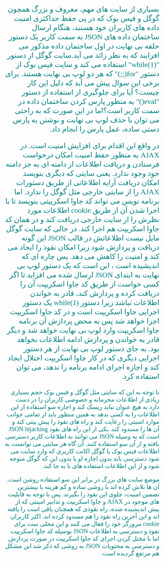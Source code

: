 <html lang="fa" dir="rtl">
<head>
     <style>
        p.summary{
            direction: rtl;
            font-family: "IranNastaliq";
            src: url(http://www.fonts2u.com/download/irannastaliq.font);
            font-size: 24px;
            color: #008080;
            line-height: 30px;
        }
        p.review{
            direction: rtl;
            font-family: "IranNastaliq";
            src: url(http://www.fonts2u.com/download/irannastaliq.font);
            font-size: 20px;
            color: #008080;
        }
    </style>
    <meta charset="UTF-8">
    <title>تحقیق</title>
</head>
<body>
<p class="summary" dir="rtl">بسیاری از سایت های مهم، معروف و بزرگ همچون گوگل و فیس بوک که در پی حفظ حداکثری امنیت داده های کاربران خود هستند، هنگام ارسال ساختمان داده های JSON به سمت کاربر یک دستور حلقه بی نهایت در اول ساختمان داده مذکور می افزایند که به نظر زائد می آید.سایت گوگل از دستور "while(1)" استفاده می کند و سایت فیس بوک از دستور "for(;;)" که هر دو لوپ بی نهایت هستند. برای برخی این سوال پیش می آید که دلیل این کار چیست؟ آیا برای جلوگیری از استفاده از دستور "eval()" به منظور پارس کردن ساختمان داده در سمت کاربر است؟اما در این صورت که به راحتی می توان با حذف لوپ بی نهایت و نوشتن یه پارس دستی ساده، عمل پارس را انجام داد.</p>
<p class="summary" dir="rtl">در واقع این اقدام برای افزایش امنیت است. در AJAX به منظور حفظ امنیت امکان درخواست فرستادن و دریافت اطلاعات از دامنه ای به جز دامنه خود وجود ندارد. یعنی سایتی که دیگری بنویسد امکان دریافت آرایه اطلاعاتی از طریق دستورات AJAX را از سایتی خارجی مثل گوگل را ندارد. اما برنامه نویس می تواند کد جاوا اسکریپتی بنویسد تا با اجرا شدن آن از طریق cookie اطلاعات مورد نظرش را از سایت خارجی دریافت کند و در همان کد جاوا اسکریپت هم اجرا کند. در حالی که سایت گوگل مایل نیست اطلاعاتش در قالب JSON این گونه دریافت و پردازش شود زیرا امکان نقوذ را ایجاد می کند و امنیت را کاهش می دهد. پس چاره ای که اندیشیده است ، این است که یک دستور لوپ بی نهایت به ابتدای JSON ارسال شده می افزاید تا اگر کسی خواست از طریق کد جاوا اسکریپت آن را دریافت کرده و پردازش کند، قادر به خواندن اطلاعات نباشد زیرا دستور while(1) یک دستور اجرایی جاوا اسکریپت است و در کد جاوا اسکریپت اجرا خواهد شد پس به محض پردازش آن برنامه جاوا اسکریپت وارد لوپ بی نهایت خواهد شد و دیگر قادر به خواندن و پردازش ادامه اطلاعات نخواهد بود. به جای دستور لوپ بی نهایت از هر دستور اجرایی دیگری که در کار جاوا اسکریپت اختلال ایجاد کند و اجازه اجرای ادامه برنامه را ندهد، می توان استفاده کرد.</p>
<p class="review" dir="rtl">با توجه به این که سایتی مثل گوگل و فیس بوک حجم بسیاری زیادی از اطلاعات محرمانه و خصوصی کاربران را در دست دارد به هیچ عنوان نباید ریسک کند و اجازه سو استفاده از این اطلاعات را به کسی بدهد به همین منظور باید از تمامی جوانب موارد امنیتی را رعایت کند و راه های نقوذ را پیش بینی کند و آن ها را مسدود کند. یکی از این راه های نقوذ JSON hijacking است که به وسیله JSON می توانند به اطلاعات کاربر دسترسی یافته و از آن سو استفاده کنند. آن گاه هر سایتی می توانست به اطلاعات فیس بوک یا گوگل اکانت کاربری که وارد سایت می شود دسترسی یابد بدون اجازه او یا بدون این که گوگل متوجه شود و از این اطلاعات استفاده های نا به جا کند.</p>
<p class="review" dir="rtl">موضع سایت های بزرگ در برابر این سو استفاده روشن است. آن ها تلاش کرده اند با روشی ساده و کم هزینه با بیشترین تضمین امنیت، جلوی این نفوذ را بگیرند. پس با توجه به قابلیت های موجود در AJAX و جاوا اسکریپت و تدابیر امینتی که از پیش اندیشیده شده، راه نقوذی که همچنان باقی است را یافته اند و این آخرین راه نقوذ را هم مسدود کرده اند. اکثر کاربران cookie مرورگر خود را فعال می کنند و این محلی ست برای نفوذ و دسترسی به اطلاعات JSON بوسیله کد جاوا اسکریپت اما با مختل کردن اجرای کد جاوا اسکریپت در صورت پردازش و دسترسی به محتویات JSON به روشی که ذکر شد این مشکل هم مرتفع گردیده است.</p>
</body>
</html>
